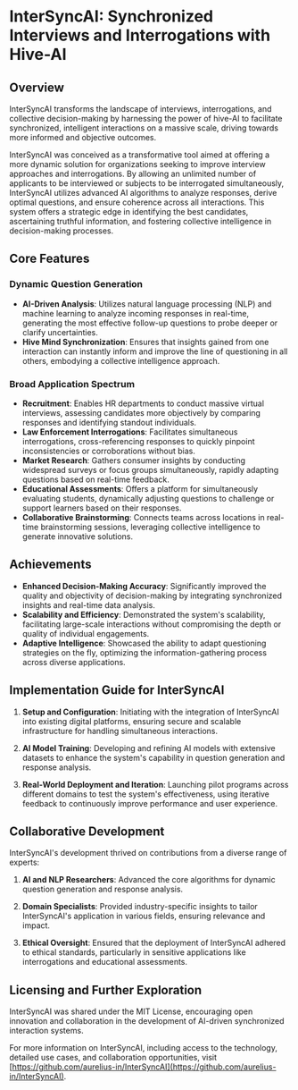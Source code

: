 # InterSyncAI: Synchronized Interviews and Interrogations with Hive-AI

## Overview
InterSyncAI transforms the landscape of interviews, interrogations, and collective decision-making by harnessing the power of hive-AI to facilitate synchronized, intelligent interactions on a massive scale, driving towards more informed and objective outcomes.

InterSyncAI was conceived as a transformative tool aimed at offering a more dynamic solution for organizations seeking to improve interview approaches and interrogations. By allowing an unlimited number of applicants to be interviewed or subjects to be interrogated simultaneously, InterSyncAI utilizes advanced AI algorithms to analyze responses, derive optimal questions, and ensure coherence across all interactions. This system offers a strategic edge in identifying the best candidates, ascertaining truthful information, and fostering collective intelligence in decision-making processes.

## Core Features

### Dynamic Question Generation
- **AI-Driven Analysis**: Utilizes natural language processing (NLP) and machine learning to analyze incoming responses in real-time, generating the most effective follow-up questions to probe deeper or clarify uncertainties.
- **Hive Mind Synchronization**: Ensures that insights gained from one interaction can instantly inform and improve the line of questioning in all others, embodying a collective intelligence approach.

### Broad Application Spectrum
- **Recruitment**: Enables HR departments to conduct massive virtual interviews, assessing candidates more objectively by comparing responses and identifying standout individuals.
- **Law Enforcement Interrogations**: Facilitates simultaneous interrogations, cross-referencing responses to quickly pinpoint inconsistencies or corroborations without bias.
- **Market Research**: Gathers consumer insights by conducting widespread surveys or focus groups simultaneously, rapidly adapting questions based on real-time feedback.
- **Educational Assessments**: Offers a platform for simultaneously evaluating students, dynamically adjusting questions to challenge or support learners based on their responses.
- **Collaborative Brainstorming**: Connects teams across locations in real-time brainstorming sessions, leveraging collective intelligence to generate innovative solutions.

## Achievements
- **Enhanced Decision-Making Accuracy**: Significantly improved the quality and objectivity of decision-making by integrating synchronized insights and real-time data analysis.
- **Scalability and Efficiency**: Demonstrated the system's scalability, facilitating large-scale interactions without compromising the depth or quality of individual engagements.
- **Adaptive Intelligence**: Showcased the ability to adapt questioning strategies on the fly, optimizing the information-gathering process across diverse applications.

## Implementation Guide for InterSyncAI

1. **Setup and Configuration**: Initiating with the integration of InterSyncAI into existing digital platforms, ensuring secure and scalable infrastructure for handling simultaneous interactions.
   
2. **AI Model Training**: Developing and refining AI models with extensive datasets to enhance the system's capability in question generation and response analysis.

3. **Real-World Deployment and Iteration**: Launching pilot programs across different domains to test the system's effectiveness, using iterative feedback to continuously improve performance and user experience.

## Collaborative Development

InterSyncAI's development thrived on contributions from a diverse range of experts:

1. **AI and NLP Researchers**: Advanced the core algorithms for dynamic question generation and response analysis.
   
2. **Domain Specialists**: Provided industry-specific insights to tailor InterSyncAI's application in various fields, ensuring relevance and impact.

3. **Ethical Oversight**: Ensured that the deployment of InterSyncAI adhered to ethical standards, particularly in sensitive applications like interrogations and educational assessments.

## Licensing and Further Exploration

InterSyncAI was shared under the MIT License, encouraging open innovation and collaboration in the development of AI-driven synchronized interaction systems.

For more information on InterSyncAI, including access to the technology, detailed use cases, and collaboration opportunities, visit [https://github.com/aurelius-in/InterSyncAI](https://github.com/aurelius-in/InterSyncAI).
